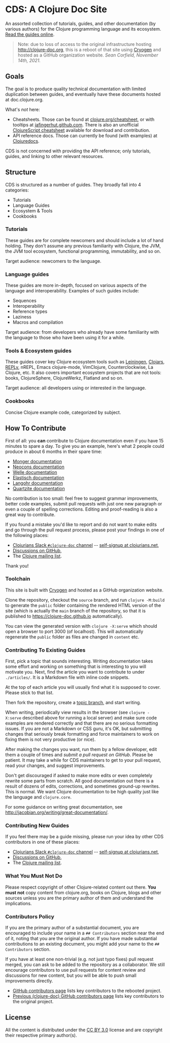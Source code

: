 # CDS: A Clojure Doc Site

An assorted collection of tutorials, guides, and other documentation
(by various authors) for the Clojure programming language and its
ecosystem. [Read the guides online](https://clojure-doc.github.io).

> Note: due to loss of access to the original infrastructure hosting http://clojure-doc.org, this is a reboot of that site using [Cryogen](http://cryogenweb.org/) and hosted as a GitHub organization website. _Sean Corfield, November 14th, 2021._

## Goals

The goal is to produce quality technical documentation with limited
duplication between guides, and eventually have these documents hosted
at doc.clojure.org.


What's *not* here:

  * Cheatsheets. Those can be found at
    [clojure.org/cheatsheet](https://clojure.org/api/cheatsheet), or with
    tooltips at
    [jafingerhut.github.com](http://jafingerhut.github.com).  There is also an unofficial [ClojureScript cheatsheet](https://github.com/fogus/clojurescript-cheatsheet) available for download and contribution.
  * API reference docs. Those can currently be found (with examples)
    at [Clojuredocs](http://clojuredocs.org/).

CDS is not concerned with providing the API reference; only tutorials, guides, and
linking to other relevant resources.



## Structure

CDS is structured as a number of guides. They broadly fall into 4 categories:

  * Tutorials
  * Language Guides
  * Ecosystem & Tools
  * Cookbooks


### Tutorials

These guides are for complete newcomers and should include a lot of hand holding. They don't assume any
previous familiarity with Clojure, the JVM, the JVM tool ecosystem, functional programming, immutability, and so on.

Target audience: newcomers to the language.


### Language guides

These guides are more in-depth, focused on various aspects of the language and interoperability.
Examples of such guides include:

  * Sequences
  * Interoperability
  * Reference types
  * Laziness
  * Macros and compilation

Target audience: from developers who already have some familiarity with the language to those who have been using it for
a while.


### Tools & Ecosystem guides

These guides cover key Clojure ecosystem tools such as [Leiningen](http://leiningen.org), [Clojars](http://clojars.org), [REPLy](https://github.com/trptcolin/reply),
nREPL, Emacs clojure-mode, VimClojure, Counterclockwise, La Clojure, etc. It also covers important ecosystem projects that are not tools: books,
ClojureSphere, ClojureWerkz, Flatland and so on.

Target audience: all developers using or interested in the language.



### Cookbooks

Concise Clojure example code, categorized by subject.




## How To Contribute

First of all: you **can** contribute to Clojure documentation even if you have 15 minutes to spare a day. To give you an example,
here's what 2 people could produce in about 6 months in their spare time:

 * [Monger documentation](http://clojuremongodb.info)
 * [Neocons documentation](http://clojureneo4j.info)
 * [Welle documentation](http://clojureriak.info)
 * [Elastisch documentation](http://clojureelasticsearch.info)
 * [Langohr documentation](http://clojurerabbitmq.info)
 * [Quartzite documentation](http://clojurequartz.info)

No contribution is too small: feel free to suggest grammar improvements, better code examples, submit pull requests with just
one new paragraph or even a couple of spelling corrections. Editing and proof-reading is also a great way to contribute.

If you found a mistake you'd like to report and do not want to make edits and go through the pull request process,
please post your findings in one of the following places:
* [Clojurians Slack `#clojure-doc` channel](https://clojurians.slack.com/archives/C02M6N5C137) -- [self-signup at clojurians.net](http://clojurians.net),
* [Discussions on GitHub](https://github.com/clojure-doc/clojure-doc.github.io/discussions),
* The [Clojure mailing list](https://groups.google.com/group/clojure).

Thank you!


### Toolchain

This site is built with [Cryogen](http://cryogenweb.org/) and hosted as a GitHub organization website.

Clone the repository, checkout the `source` branch, and run `clojure -M:build` to generate the `public` folder
containing the rendered HTML version of the site (which is actually the `main` branch of the repository, so that
it is published to https://clojure-doc.github.io automatically).

You can view the generated version with `clojure -X:serve` which should open a browser to port 3000 (of localhost).
This will automatically regenerate the `public` folder as files are changed in `content` etc.

### Contributing To Existing Guides

First, pick a topic that sounds interesting. Writing documentation takes some effort and
working on something that is interesting to you will motivate you. Next, find the article you want
to contribute to under `./articles/`. It is a Markdown file with inline code snippets.

At the top of each article you will usually find what it is supposed to cover. Please stick
to that list.

Then fork the repository, create a [topic branch](http://git-scm.com/book/en/Git-Branching-Branching-Workflows), and
start writing.

When writing, periodically view results in the browser (see `clojure -X:serve` described above for running a local server) and make
sure code examples are rendered correctly and that there are no serious formatting issues. If you are not a Markdown or CSS guru,
it's OK, but submitting changes that seriously break formatting and force maintainers to work on fixing them is not
very productive (or nice).

After making the changes you want, run them by a fellow developer, edit them a couple
of times and *submit a pull request on GitHub*. Please be patient. It may take a while for
CDS maintainers to get to your pull request, read your changes, and suggest improvements.

Don't get discouraged if asked to make more edits or even completely rewrite some parts from scratch.
All good documentation out there is a result of dozens of edits, corrections, and sometimes ground-up
rewrites. This is normal. We want Clojure documentation to be high quality just like the language and
`clojure.core`.

For some guidance on writing great documentation, see <http://jacobian.org/writing/great-documentation/>.



### Contributing New Guides

If you feel there may be a guide missing, please run your idea by other CDS contributors in one of these places:

* [Clojurians Slack `#clojure-doc` channel](https://clojurians.slack.com/archives/C02M6N5C137) -- [self-signup at clojurians.net](http://clojurians.net),
* [Discussions on GitHub](https://github.com/clojure-doc/clojure-doc.github.io/discussions),
* The [Clojure mailing list](https://groups.google.com/group/clojure).


### What You Must Not Do

Please respect copyright of other Clojure-related content out there. **You must not** copy content from clojure.org, books on Clojure, blogs and
other sources unless you are the primary author of them and understand the implications.



### Contributors Policy

If you are the primary author of a substantial document, you are
encouraged to include your name in a `## Contributors` section near the
end of it, noting that you are the original author. If you have made
substantial contributions to an existing document, you might add your
name to the `## Contributors` section.

If you have at least one non-trivial (e.g. not just typo fixes) pull request merged, you can ask
to be added to the repository as a collaborator. We still encourage contributors to use pull requests for content
review and discussions for new content, but you will be able to push small improvements directly.

* [GitHub contributors page](https://github.com/clojure-doc/clojure-doc.github.io/graphs/contributors) lists key contributors to the rebooted project.
* [Previous (clojure-doc) GitHub contributors page](https://github.com/clojuredocs/cds/graphs/contributors) lists key contributors to the original project.


## License

All the content is distributed under the
[CC BY 3.0](http://creativecommons.org/licenses/by/3.0/) license
and are copyright their respective primary author(s).
